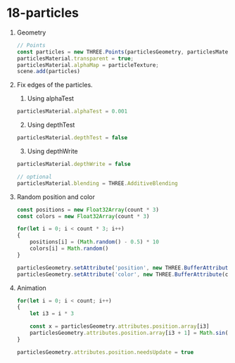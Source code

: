 # 18-particles

1. Geometry

    ```js
    // Points
    const particles = new THREE.Points(particlesGeometry, particlesMaterial);
    particlesMaterial.transparent = true;
    particlesMaterial.alphaMap = particleTexture;
    scene.add(particles)
    ```

2. Fix edges of the particles.

   1. Using alphaTest

   ```js
   particlesMaterial.alphaTest = 0.001
   ```

   2. Using depthTest

   ```js
   particlesMaterial.depthTest = false
   ```

   3. Using depthWrite

   ```js
   particlesMaterial.depthWrite = false

   // optional
   particlesMaterial.blending = THREE.AdditiveBlending
   ```

3. Random position and color

    ```js
    const positions = new Float32Array(count * 3)
    const colors = new Float32Array(count * 3)

    for(let i = 0; i < count * 3; i++)
    {
        positions[i] = (Math.random() - 0.5) * 10
        colors[i] = Math.random()
    }

    particlesGeometry.setAttribute('position', new THREE.BufferAttribute(positions, 3))
    particlesGeometry.setAttribute('color', new THREE.BufferAttribute(colors, 3))
    ```

4. Animation

    ```js
    for(let i = 0; i < count; i++)
    {
        let i3 = i * 3

        const x = particlesGeometry.attributes.position.array[i3]
        particlesGeometry.attributes.position.array[i3 + 1] = Math.sin(elapsedTime + x)
    }
    
    particlesGeometry.attributes.position.needsUpdate = true
    ```